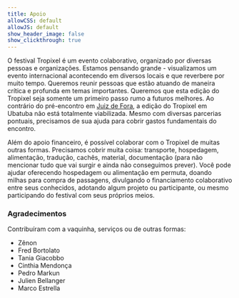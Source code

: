 ```yaml
---
title: Apoio
allowCSS: default
allowJS: default
show_header_image: false
show_clickthrough: true
---
```


O festival Tropixel é um evento colaborativo, organizado por diversas pessoas e organizações. Estamos pensando grande - visualizamos um evento internacional acontecendo em diversos locais e que reverbere por muito tempo. Queremos reunir pessoas que estão atuando de maneira crítica e profunda em temas importantes. Queremos que esta edição do Tropixel seja somente um primeiro passo rumo a futuros melhores. Ao contrário do pré-encontro em [Juiz de Fora](../juiz-de-fora), a edição do Tropixel em Ubatuba não está totalmente viabilizada. Mesmo com diversas parcerias pontuais, precisamos de sua ajuda para cobrir gastos fundamentais do encontro. 

Além do apoio financeiro, é possível colaborar com o Tropixel de muitas outras formas. Precisamos cobrir muita coisa: transporte, hospedagem, alimentação, tradução, cachês, material, documentação (para não mencionar tudo que vai surgir e ainda não conseguimos prever). Você pode ajudar oferecendo hospedagem ou alimentação em permuta, doando milhas para compra de passagens, divulgando o financiamento colaborativo entre seus conhecidos, adotando algum projeto ou participante, ou mesmo participando do festival com seus próprios meios.

### Agradecimentos

Contribuíram com a vaquinha, serviços ou de outras formas:

- Zênon
- Fred Bortolato
- Tania Giacobbo
- Cinthia Mendonça
- Pedro Markun
- Julien Bellanger
- Marco Estrella
